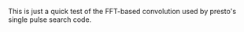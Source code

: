 This is just a quick test of the FFT-based convolution used by
presto's single pulse search code. 

